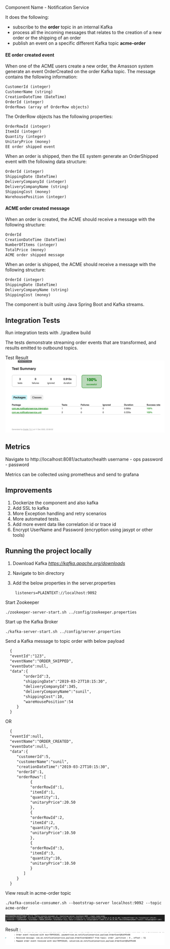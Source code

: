 
Component Name - Notification Service

It does the following:
- subscribe to the **order** topic in an internal Kafka
- process all the incoming messages that relates to the creation of a new order or the shipping of an order
- publish an event on a specific different Kafka topic **acme-order**

#### EE order created event

When one of the ACME users create a new order, the Amasson system generate an event OrderCreated on the order Kafka topic. The message contains
the following information:

    CustomerId (integer)
    CustomerName (string)
    CreationDateTime (DateTime)
    OrderId (integer)
    OrderRows (array of OrderRow objects)

The OrderRow objects has the following properties:

    OrderRowId (integer)
    ItemId (integer)
    Quantity (integer)
    UnitaryPrice (money)
    EE order shipped event

When an order is shipped, then the EE system generate an OrderShipped event with the following data structure:

    OrderId (integer)
    ShippingDate (DateTime)
    DeliveryCompanyId (integer)
    DeliveryCompanyName (string)
    ShippingCost (money)
    WarehousePosition (integer)

#### ACME order created message 

When an order is created, the ACME should receive a message with the following structure:

    OrderId
    CreationDateTime (DateTime)
    NumberOfItems (integer)
    TotalPrice (money)
    ACME order shipped message

When an order is shipped, the ACME should receive a message with the following structure:

    OrderId (integer)
    ShippingDate (DateTime)
    DeliveryCompanyName (string)
    ShippingCost (money)

The component is built using Java Spring Boot and Kafka streams.

## Integration Tests

Run integration tests with ./gradlew build

The tests demonstrate streaming order events that are  transformed, and results emitted to outbound topics.

Test Result
![img.png](img.png)

## Metrics

Navigate to http://localhost:8081/actuator/health
username - ops
password - password

Metrics can be collected using prometheus and send to grafana

## Improvements

1. Dockerize the component and also kafka 
2. Add SSL to kafka
3. More Exception handling and retry scenarios
4. More automated tests.
5. Add more event data like correlation id or trace id
6. Encrypt UserName and Password (encryption using jasypt or other tools)

## Running the project locally

1. Download Kafka _https://kafka.apache.org/downloads_
2. Navigate to bin directory
3. Add the below properties in the server.properties

        listeners=PLAINTEXT://localhost:9092

Start Zookeeper

    ./zookeeper-server-start.sh ../config/zookeeper.properties

Start up the Kafka Broker

    ./kafka-server-start.sh ../config/server.properties

Send a Kafka message to topic order with below payload

      {
      "eventId":"123",
      "eventName":"ORDER_SHIPPED",
      "eventDate":null,
      "data":{
            "orderId":3,
            "shippingDate":"2019-03-27T10:15:30",
            "deliveryCompanyId":345,
            "deliveryCompanyName":"sunil",
            "shippingCost":10,
            "wareHousePosition":54
         }
      }
   
OR

      {
      "eventId":null,
      "eventName":"ORDER_CREATED",
      "eventDate":null,
      "data":{
         "customerId":5,
         "customerName":"sunil",
         "creationDateTime":"2019-03-27T10:15:30",
         "orderId":1,
         "orderRows":[
               {
               "orderRowId":1,
               "itemId":1,
               "quantity":1,
               "unitaryPrice":20.50
               },
               {
               "orderRowId":2,
               "itemId":2,
               "quantity":5,
               "unitaryPrice":10.50
               },
               {
               "orderRowId":3,
               "itemId":3,
               "quantity":10,
               "unitaryPrice":10.50
               }
            ]
         }
      }

View result in acme-order topic
    
    ./kafka-console-consumer.sh --bootstrap-server localhost:9092 --topic acme-order

![img_2.png](img_2.png)

Result : ![img_1.png](img_1.png)